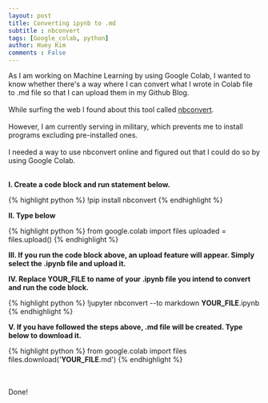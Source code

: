 ```yaml
---
layout: post
title: Converting ipynb to .md
subtitle : nbconvert
tags: [Google_colab, python]
author: Huey Kim
comments : False
---
```



As I am working on Machine Learning by using Google Colab, 
I wanted to know whether there's a way where I can convert what I wrote in Colab file to .md file
so that I can upload them in my Github Blog.
<br><br>
While surfing the web I found about this tool called [nbconvert](https://github.com/jupyter/nbconvert).
<br><br>
However, I am currently serving in military, which prevents me to install programs excluding pre-installed ones.
<br><br>
I needed a way to use nbconvert online and figured out that I could do so by using Google Colab.
<br><br>

<b>I. Create a code block and run statement below.</b>

{% highlight python %}
!pip install nbconvert
{% endhighlight %}

<b>II. Type below</b>

{% highlight python %}
from google.colab import files
uploaded = files.upload()
{% endhighlight %}

<b>III. If you run the code block above, an upload feature will appear. Simply select the .ipynb file and upload it.</b>

<b>IV. Replace **YOUR_FILE** to name of your .ipynb file you intend to convert and run the code block.</b>

{% highlight python %}
!jupyter nbconvert --to markdown **YOUR_FILE**.ipynb
{% endhighlight %}

<b>V. If you have followed the steps above, .md file will be created. Type below to download it.</b>

{% highlight python %}
from google.colab import files
files.download('**YOUR_FILE**.md')
{% endhighlight %}

<br><br>
Done!
